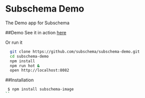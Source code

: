 Subschema Demo
===
The Demo app for Subschema

##Demo
See it in action [here](http://subschema.github.io/subschema)

Or run it 

```sh
  git clone https://github.com/subschema/subschema-demo.git
  cd subschema-demo
  npm install
  npm run hot &
  open http://localhost:8082
```

##Installation
```sh
 $ npm install subschema-image
``
